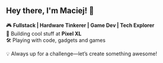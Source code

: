 ## Hey there, I'm Maciej! 👋

🎮 **Fullstack | Hardware Tinkerer | Game Dev | Tech Explorer**  
🚀 Building cool stuff at **Pixel XL**  
🛠️ Playing with code, gadgets and games

💡 Always up for a challenge—let’s create something awesome!  

<!--
**Macikolej/Macikolej** is a ✨ _special_ ✨ repository because its `README.md` (this file) appears on your GitHub profile.

Here are some ideas to get you started:

- 🔭 I’m currently working on ...
- 🌱 I’m currently learning ...
- 👯 I’m looking to collaborate on ...
- 🤔 I’m looking for help with ...
- 💬 Ask me about ...
- 📫 How to reach me: ...
- 😄 Pronouns: ...
- ⚡ Fun fact: ...
-->
